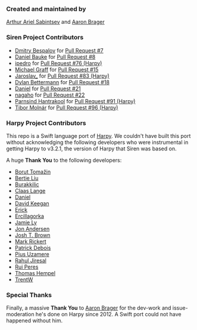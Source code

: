 ### Created and maintained by
[Arthur Ariel Sabintsev](http://www.sabintsev.com/) and [Aaron Brager](http://twitter.com/GetAaron)

### Siren Project Contributors
- [Dmitry Bespalov](https://github.com/diamondsky) for [Pull Request #7](https://github.com/ArtSabintsev/Siren/pull/7)
- [Daniel Bauke](https://github.com/bonkey) for [Pull Request #8](https://github.com/ArtSabintsev/Siren/pull/8)
- [ipedro](https://github.com/ipedro) for [Pull Request #76 (Harpy)](https://github.com/ArtSabintsev/Harpy/pull/76)
- [Michael Graff](http://github.com/skandragon) for [Pull Request #15](https://github.com/ArtSabintsev/Siren/pull/15)
- [Jaroslav_](https://github.com/jaroslavas) for [Pull Request #83 (Harpy)](https://github.com/ArtSabintsev/Harpy/pull/83) 
- [Dylan Bettermann](https://github.com/dbettermann) for [Pull Request #18](https://github.com/ArtSabintsev/Siren/pull/18) 
- [Daniel](https://github.com/Daniel) for [Pull Request #21](https://github.com/ArtSabintsev/Siren/pull/21) 
- [nagaho](https://github.com/nagaho) for [Pull Request #22](https://github.com/ArtSabintsev/Siren/pull/22)
- [Parnsind Hantrakool](https://github.com/kong707) for [Pull Request #91 (Harpy)](https://github.com/ArtSabintsev/Harpy/issues/91)
- [Tibor Molnár](https://github.com/fatalaa) for [Pull Request #96 (Harpy)](https://github.com/ArtSabintsev/Harpy/issues/96)

### Harpy Project Contributors
This repo is a Swift language port of [Harpy](http://github.com/ArtSabintsev/Harpy). We couldn't have built this port without acknowledging the following developers who were instrumental in getting Harpy to v3.2.1, the version of Harpy that Siren was based on.

A huge **Thank You** to the following developers:

- [Borut Tomažin](https://github.com/borut-t)
- [Bertie Liu](https://github.com/https://github.com/aceisScope)
- [Burakkilic](https://github.com/burakkilic)
- [Claas Lange](https://github.com/claaslange)
- [Daniel](https://github.com/danieltskv)
- [David Keegan](https://github.com/kgn)
- [Erick](https://github.com/dexcell0)
- [Ercillagorka](https://github.com/ercillagorka)
- [Jamie Ly](http://github,com/jamiely)
- [Jon Andersen](https://github.com/jonandersen)
- [Josh T. Brown](https://github.com/joshuatbrown)
- [Mark Rickert](https://github.com/markrickert)
- [Patrick Debois](https://github.com/jedi4ever)
- [Pius Uzamere](https://github.com/pius)
- [Rahul Jiresal](https://github.com/rahuljiresal)
- [Rui Peres](https://github.com/RuiAAPeres)
- [Thomas Hempel](https://github.com/thomashempel)
- [TrentW](https://github.com/trentw)

### Special Thanks
Finally, a massive **Thank You** to [Aaron Brager](http://twitter.com/GetAaron) for the dev-work and issue-moderation he's done on Harpy since 2012. A Swift port could not have happened without him.
